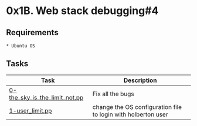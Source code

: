 # 0x1B. Web stack debugging#4

## Requirements
	* Ubuntu OS

## Tasks
   | Task | Description |
   | ---- | ----------- |
   | [0-the_sky_is_the_limit_not.pp](/0-the_sky_is_the_limit_not.pp) | Fix all the bugs |
   | [1-user_limit.pp](/1-user_limit.pp) | change the OS configuration file to login with holberton user |